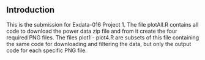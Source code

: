 ## Introduction

This is the submission for Exdata-016 Project 1. The file plotAll.R contains all code to download the power data zip file and from it create the four required PNG files. The files plot1 - plot4.R are subsets of this file containing the same code for downloading and filtering the data, but only the output code for each specific PNG file.  

